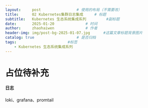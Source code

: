 ```yaml
---
layout:     post   				# 使用的布局（不需要改）
title:      02 Kubernetes集群日志集成		# 标题 
subtitle:   Kubernetes 生态系统集成系列 		#副标题
date:       2025-01-20 				# 时间
author:     zhaohaiwen 				# 作者
header-img: img/post-bg-2025-01-07.jpg		#这篇文章标题背景图片
catalog: true 					# 是否归档
tags:						#标签
    - Kubernetes 生态系统集成系列
---
```

# 占位待补充

#### 日志

loki、grafana、promtail
